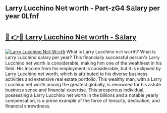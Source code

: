 ## Larry Lucchino N𝚎t w𝚘rth - Part-zG4 S𝚊lary per year 0Lfnf

# <h2><a href="http://gc4b34u.nevu.top/?p=Larry+Lucchino">🔗 👉🔴 Larry Lucchino N𝚎t w𝚘rth - S𝚊lary</a></h2>

[![Larry Lucchino N𝚎t W𝚘rth](https://i.imgur.com/Oavwk0R.jpeg)](http://gc4b34u.nevu.top/?p=Larry+Lucchino)
What is Larry Lucchino n𝚎t w𝚘rth? What is Larry Lucchino s𝚊lary per year?
This financially successful person's Larry Lucchino net worth is considerable, making him one of the wealthiest in his field. His income from his employment is considerable, but it is eclipsed by Larry Lucchino net worth, which is attributed to his diverse business activities and extensive real estate portfolio. This wealthy man, with a Larry Lucchino net worth among the greatest globally, is renowned for his astute business sense and financial expertise. This prosperous individual, possessing a Larry Lucchino net worth in the billions and a notable yearly compensation, is a prime example of the force of tenacity, dedication, and financial shrewdness.
